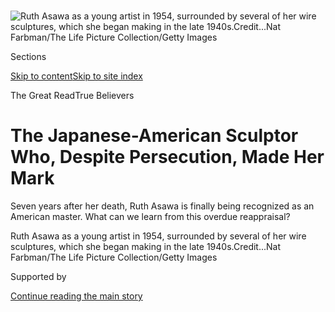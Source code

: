 <div id="app">

<div>

<div>

<div>

</div>

<div data-aria-hidden="false">

<div id="site-content" data-role="main">

<div>

<div class="css-1aor85t" style="opacity:0.000000001;z-index:-1;visibility:hidden">

<div class="css-1hqnpie">

<div class="css-epjblv">

<span class="css-100wwgy">The Japanese-American Sculptor Who, Despite
Persecution, Made Her
Mark</span>

</div>

<div class="css-k008qs">

<div class="css-o5pzib">

<span class="css-18z7m18"></span>

<div>

</div>

</div>

<span class="css-1n6z4y">https://nyti.ms/2E4N9dP</span>

<div class="css-1705lsu">

<div class="css-4xjgmj">

<div class="css-4skfbu" data-role="toolbar" data-aria-label="Social Media Share buttons, Save button, and Comments Panel with current comment count" data-testid="share-tools">

  - 
  - 
  - 
  - 
    
    <div class="css-6n7j50">
    
    </div>

  - 
  - 

</div>

</div>

</div>

</div>

</div>

</div>

<div id="NYT_TOP_BANNER_REGION" class="css-11qgg8s">

</div>

<div id="fullBleedHeaderContent">

<div class="css-n4ws9g">

![<span class="css-1l9o2ey e13ogyst0" data-aria-hidden="true">Ruth Asawa
as a young artist in 1954, surrounded by several of her wire sculptures,
which she began making in the late
1940s.</span><span class="css-1nlbvxy e1z0qqy90" itemprop="copyrightHolder"><span class="css-1ly73wi e1tej78p0">Credit...</span><span><span>Nat
Farbman/The Life Picture Collection/Getty
Images</span></span></span>](https://static01.nyt.com/images/2020/07/10/t-magazine/art/asawa-slide-M1IM/asawa-slide-M1IM-articleLarge.jpg?quality=75&auto=webp&disable=upscale)

</div>

<div class="css-3z92zw">

<div class="css-6cn7ki">

<div class="NYTAppHideMasthead css-1bcu9v6 e1suatyy0">

<div class="section css-1o1qe8k e1suatyy2">

<div class="css-cu5p7t er09x8g0">

<div class="css-6n7j50">

</div>

<span class="css-1dv1kvn">Sections</span>

[Skip to content](#site-content)[Skip to site index](#site-index)

</div>

<div class="css-10698na e1huz5gh0">

</div>

</div>

</div>

<span class="css-10ej3is ezdmqqa0">The Great Read</span>True Believers

<div class="css-1sojcmr ehdk2mb0">

# The Japanese-American Sculptor Who, Despite Persecution, Made Her Mark

</div>

Seven years after her death, Ruth Asawa is finally being recognized as
an American master. What can we learn from this overdue reappraisal?

</div>

</div>

<div class="css-nwzfg5 e1gnum310">

<span class="css-1f9pvn2 t-magazine">Ruth Asawa as a young artist in
1954, surrounded by several of her wire sculptures, which she began
making in the late
1940s.</span><span class="css-1nlbvxy e1z0qqy90" itemprop="copyrightHolder"><span class="css-1ly73wi e1tej78p0">Credit...</span><span><span>Nat
Farbman/The Life Picture Collection/Getty Images</span></span></span>

</div>

<div id="sponsor-wrapper" class="css-1hyfx7x">

<div id="sponsor-slug" class="css-19vbshk">

Supported by

</div>

[Continue reading the main
story](#after-sponsor)

<div id="sponsor" class="ad sponsor-wrapper" style="text-align:center;height:100%;display:block">

</div>

<div id="after-sponsor">

</div>

</div>

<div class="css-1wx1auc e1gnum311">

<div class="css-18e8msd">

<div class="css-vp77d3 epjyd6m0">

<div class="css-1baulvz">

By [<span class="css-1baulvz last-byline" itemprop="name">Thessaly La
Force</span>](https://www.nytimes.com/by/thessaly-la-force)

</div>

</div>

  - 
    
    <div class="css-nv7ky2 e16638kd2">
    
    July 20,
    2020
    
    </div>

  - 
    
    <div class="css-4xjgmj">
    
    <div class="css-d8bdto" data-role="toolbar" data-aria-label="Social Media Share buttons, Save button, and Comments Panel with current comment count" data-testid="share-tools">
    
      - 
      - 
      - 
      - 
        
        <div class="css-6n7j50">
        
        </div>
    
      - 
      - 
    
    </div>
    
    </div>

</div>

</div>

</div>

<div class="section meteredContent css-1r7ky0e" name="articleBody" itemprop="articleBody">

<div class="css-1fanzo5 StoryBodyCompanionColumn">

<div class="css-53u6y8">

IN 2009, THE New York City auction house Christie’s received an
unsolicited query: A woman named Addie Lanier had a painting by [Josef
Albers](https://www.nytimes.com/1976/03/26/archives/josef-albers-artist-and-teacher-dies.html),
the midcentury abstract artist who pioneered modern arts education.
Could Christie’s help her sell it? It wasn’t uncommon for a major
auction house like Christie’s to get cold calls. News generated by large
sales can create curiosity and spark interest; people often approach
auction houses in the hope of confirming that they have been sitting on
priceless works of art. Jonathan Laib — then a senior vice president and
senior specialist of postwar and contemporary art at Christie’s — was
excited to hear of an Albers.

The details surrounding the painting, from Albers’s “Homage to the
Square” series, intrigued Laib. Like many artists, Albers was fond of
trades and frequently gave artworks away. Rarely, though, did he gift a
painting as substantial as this one. In some respects, the series was
his masterpiece; for 26 years, Albers repeatedly nested three to four
superimposed squares of varying hues, a cumulative expression of his
life’s work in revealing how perception could be manipulated by the
arrangement of form and color. Lanier also possessed a signed note from
Albers, verifying the painting’s authenticity. It was surprisingly
affectionate: “Dear Ruthie, This is just for revenge, And it is yours
for the promise not to acknowledge receiving it. Love, A.” Lanier
attested that her mother, a woman named [Ruth
Asawa](https://www.nytimes.com/news/the-lives-they-lived/2013/12/21/ruth-asawa/),
and Albers had been
friends.

</div>

</div>

<div id="t-true-believers-art-promo" class="section interactive-content interactive-size-scoop css-bvtwvj" data-id="100000007224768">

<div class="css-17ih8de interactive-body" data-sourceid="100000007224768">

[![](https://static01.nyt.com/newsgraphics/2020/06/29/tmag-art-embeds-new/assets/images/art_issue_gif_special_editon.gif)](https://www.nytimes.com/issue/t-magazine/2020/07/02/true-believers-art-issue)

</div>

</div>

<div>

</div>

<div class="css-79elbk" data-testid="photoviewer-wrapper">

<div class="css-z3e15g" data-testid="photoviewer-wrapper-hidden">

</div>

<div class="css-1a48zt4 ehw59r15" data-testid="photoviewer-children">

![<span class="css-1l9o2ey e13ogyst0" data-aria-hidden="true">Asawa in
1951, reclining and holding one of her sculptures. Photograph by Imogen
Cunningham.</span><span class="css-1nlbvxy e1z0qqy90" itemprop="copyrightHolder"><span class="css-1ly73wi e1tej78p0">Credit...</span><span>Imogen
Cunningham; © The Imogen Cunningham Trust. From “Everything She Touched:
The Life of Ruth Asawa,” by Marilyn Chase, published by Chronicle Books,
2020</span></span>](https://static01.nyt.com/images/2020/07/10/t-magazine/art/asawa-slide-CLQU/asawa-slide-CLQU-articleLarge.jpg?quality=75&auto=webp&disable=upscale)

</div>

</div>

<div class="css-1fanzo5 StoryBodyCompanionColumn">

<div class="css-53u6y8">

Laib began a correspondence with Lanier, learning more about her mother,
a San Francisco-based artist, who was then 83 years old and bedridden
with lupus, a chronic autoimmune disease. The family was in need of
money to provide the round-the-clock care that Asawa required. The
eventual sale of the Albers brought in over $100,000, but it left Laib
wondering if there was more to Asawa’s story. She had been a student of
Albers **** at [Black Mountain
College](https://www.nytimes.com/2015/03/19/arts/artsspecial/in-the-spirit-of-black-mountain-college-an-avant-garde-incubator.html)
in the 1940s. Her own art incorporated many of the principles Albers
espoused: the use of negative space, beauty in repetition and a deep
awareness of the material at hand. Asawa often worked with coiled lines
of metal wire that she wove into undulating, biomorphic shapes that hung
from the wood rafters of her house in Noe Valley. She had shown these
pieces in a New York City gallery, Peridot, where she was represented
for six years beginning in 1954, placing works with top collectors
including the [Museum of Modern
Art](https://www.nytimes.com/topic/organization/museum-of-modern-art),
the architect [Philip
Johnson](https://www.nytimes.com/2017/03/23/t-magazine/philip-johnson-rockefeller-guest-house-manhattan.html)
and Mary Rockefeller, the first wife of New York Governor [Nelson
Rockefeller](https://www.nytimes.com/1964/02/16/archives/political-evolution-of-nelson-rockefeller-in-less-than-six-years-he.html).
It was surprising to Laib that Asawa’s name was not as well known as
those of her contemporaries, such as [Eva
Hesse](https://tmagazine.blogs.nytimes.com/2010/03/25/just-looking-eva-hesse/),
[Louise
Bourgeois](https://www.nytimes.com/2016/10/03/t-magazine/art/louise-bourgeois-turning-inwards.html)
and [Yayoi
Kusama](https://www.nytimes.com/2016/09/01/t-magazine/art/yayoi-kusama-glass-house.html).
Asawa’s last show with Peridot was in 1958. Less than a decade later,
she had all but disappeared from the New York art world.

Today, Asawa has returned as a subject of rediscovery — someone who has
finally been given the kind of international recognition that was owed
during her lifetime, and whose legacy reflects both her own
contributions as an artist as well as the singular path she forged for
herself as the child of immigrants, a woman and an Asian-American. This
past April, the United States Postal Service
[announced](https://ruthasawa.com/usps-announces-2020-ruth-asawa-stamp/)
that 10 different works of Asawa’s would be featured on a series of
postage stamps, out next month. Also in April, the first comprehensive
biography of Asawa, “[Everything She
Touched](https://www.chroniclebooks.com/products/everything-she-touched)”
by [Marilyn Chase](https://www.marilynchase.com/), was published by
Chronicle Books. She is now routinely included in comprehensive group
shows alongside artists such as [Anni
Albers](https://www.nytimes.com/1994/05/10/obituaries/anni-albers-94-textile-artist-and-the-widow-of-josef-albers.html),
[Sheila
Hicks](https://www.nytimes.com/2017/05/03/arts/design/sheila-hicks-work-on-the-high-line.html)
and Bourgeois. Laib, who took the original call from Asawa’s daughter,
eventually moved from Christie’s to the David Zwirner gallery and is
responsible for several lauded solo shows of her work, resulting in
sales of her sculptures for well over a million
dollars.

</div>

</div>

<div>

</div>

<div class="css-79elbk" data-testid="photoviewer-wrapper">

<div class="css-z3e15g" data-testid="photoviewer-wrapper-hidden">

</div>

<div class="css-1a48zt4 ehw59r15" data-testid="photoviewer-children">

<div class="css-1xdhyk6 erfvjey0">

<span class="css-1ly73wi e1tej78p0">Image</span>

<div class="css-zjzyr8">

<div data-testid="lazyimage-container" style="height:491.0666666666666px">

</div>

</div>

</div>

<span class="css-1l9o2ey e13ogyst0" data-aria-hidden="true">The artist
with one of her hanging looped-wire sculptures in 1957. Photograph by
Imogen
Cunningham.</span><span class="css-1nlbvxy e1z0qqy90" itemprop="copyrightHolder"><span class="css-1ly73wi e1tej78p0">Credit...</span><span>Imogen
Cunningham. © The Imogen Cunningham Trust</span></span>

</div>

</div>

<div class="css-1fanzo5 StoryBodyCompanionColumn">

<div class="css-53u6y8">

In a culture of acknowledging those who were previously overlooked, when
artists and their earliest champions are finally getting their dues,
there is a satisfaction in witnessing the record be corrected. Yet a
purely revisionist approach **** ignores the ways in which Asawa’s art
is still remarkably contemporary, how it is a clear articulation of
midcentury art’s engagement with spatial abstraction. I have stood in a
gallery hung with Asawa’s wire sculptures, where the movement of my own
body has caused them to sway, the shadows of the woven wire dancing
against the floor. For a moment, I was quietly transported elsewhere —
to the deep sea, to a forest or maybe to someplace altogether unearthly.

</div>

</div>

<div class="css-1fanzo5 StoryBodyCompanionColumn">

<div class="css-53u6y8">

In interviews, Asawa chose her words carefully. I suspect she would have
resisted ever being portrayed as a victim. But there are the plain facts
of her existence — that she was incarcerated as a teenager in a
Japanese-American concentration camp; that she overcame incredible
prejudice and racism to be an artist. How much is different from today,
as people of Asian descent **** encounter [new levels of
racism](https://www.nytimes.com/2020/06/24/us/asian-american-racism-coronavirus-kelly-yang.html),
as the federal government continues to unjustly [detain
immigrants](https://www.nytimes.com/topic/subject/immigration-detention)
based on where they are from? Asawa’s biography is, ultimately, one with
a happy ending. But it is also a painful reminder that the struggles she
faced are not novel, and that history repeats itself. What, exactly, can
we learn from her life?

ASAWA WAS BORN in 1926 in Norwalk, Calif. Her father, Umakichi, had
worked as a tofu vendor, leaving Japan in 1902 to avoid conscription in
the Russo-Japanese War. Her mother, Haru, was a Japanese picture bride —
one of the thousands of Japanese women who, at the beginning of the last
century, agreed, through the exchange of black-and-white portraits, to
marry a Japanese man living in the United States in the hopes of a
better life. By the time Ruth was born, the family was leasing an
80-acre farm in what would later become greater Los Angeles, unable to
own property as immigrants because of the California Alien Land Law of
1913. Eventually, the Asawa family would grow to include seven children.
Ruth was the fourth
oldest.

</div>

</div>

<div class="css-1h0maa8 e73j0it0">

<div class="css-1xdhyk6 erfvjey0">

<span class="css-1ly73wi e1tej78p0">Image</span>

<div class="css-zjzyr8">

<div data-testid="lazyimage-container" style="height:623.8222222222222px">

</div>

</div>

</div>

<span class="css-1l9o2ey e13ogyst0" data-aria-hidden="true">Asawa's
mother, Haru (center), with her sister Ura (left) and their mother in
Japan.</span><span class="css-1nlbvxy e1z0qqy90" itemprop="copyrightHolder"><span class="css-1ly73wi e1tej78p0">Credit...</span><span>Courtesy
of the Estate of Ruth Asawa. From “Everything She Touched: The Life of
Ruth Asawa,” by Marilyn Chase, published by Chronicle Books,
2020</span></span>

<div class="css-1xdhyk6 erfvjey0">

<span class="css-1ly73wi e1tej78p0">Image</span>

<div class="css-zjzyr8">

<div data-testid="lazyimage-container" style="height:623.8222222222222px">

</div>

</div>

</div>

<span class="css-1l9o2ey e13ogyst0" data-aria-hidden="true">Asawa at age
13.</span><span class="css-1nlbvxy e1z0qqy90" itemprop="copyrightHolder"><span class="css-1ly73wi e1tej78p0">Credit...</span><span>Courtesy
of the Estate of Ruth Asawa and David Zwirner</span></span>

</div>

<div class="css-1fanzo5 StoryBodyCompanionColumn">

<div class="css-53u6y8">

Life on the farm was tough and unsparing, with long days and little time
for idleness. The family lived in a board-and-batten house, covered by a
paper ceiling and a tin roof, that Umakichi built himself. Asawa’s
mother, as Chase describes in “Everything She Touched,” woke at around 3
a.m. each day to begin cooking the family’s rice; her father rose an
hour later to check the gopher traps. Onions, broccoli and cauliflower
were harvested every winter, strawberries every spring, and tomatoes and
melons in the summer. They recycled the wooden crates down to the nails,
which Umakichi would re-flatten with a hammer. “In my home we had
virtually no materials,” Asawa said in a 1981 interview, “just a set of
encyclopedia and a player piano. All the children wanted to play music
but we didn’t have any money for lessons.” Umakichi was a truck farmer,
and after the farm’s produce had been packed, he would drive to the Los
Angeles farmer’s market to sell it. In the economy of the 1930s, a box
of tomatoes cost a nickel, two dozen melons cost 10 cents and a crate of
cabbages cost 35. Umakichi was often ripped off by buyers, which Asawa
credited to the family’s own naïveté. As a result, school was a welcome
haven for Asawa — even then, she loved to draw — but the children were
still expected to finish their chores.

In December 1941, when Asawa was 15 years old, the Japanese bombed Pearl
Harbor, prompting the United States to declare war on Japan. Afraid of
what could be construed as evidence against them, Ruth’s father burned
the ikebana books one of her older siblings had brought back from a trip
to Japan. In February, President Franklin D. Roosevelt signed Executive
Order 9066, which would result in 120,000 men, women and children of
Japanese ancestry being evicted from across the West Coast and held in
American concentration camps scattered throughout the country. Umakichi
was arrested that same month: “It was a Sunday, I guess, in February,”
Asawa recalled in an interview with the University of California,
Berkeley, in the mid-1970s, “that we were working in the field and two
FBI men came. They went and found my father in the field and marched him
back into the house. He had lunch and then they took him
away.”

</div>

</div>

<div class="css-79elbk" data-testid="photoviewer-wrapper">

<div class="css-z3e15g" data-testid="photoviewer-wrapper-hidden">

</div>

<div class="css-1a48zt4 ehw59r15" data-testid="photoviewer-children">

<div class="css-1xdhyk6 erfvjey0">

<span class="css-1ly73wi e1tej78p0">Image</span>

<div class="css-zjzyr8">

<div data-testid="lazyimage-container" style="height:257.77777777777777px">

</div>

</div>

</div>

<span class="css-1l9o2ey e13ogyst0" data-aria-hidden="true">The
identification card issued to Asawa by the War Relocation Authority, the
main government agency created to oversee the incarceration of
Japanese-Americans during World War
II.</span><span class="css-1nlbvxy e1z0qqy90" itemprop="copyrightHolder"><span class="css-1ly73wi e1tej78p0">Credit...</span><span>National
Portrait Gallery, Smithsonian Institution. Gift of the children of Ruth
Asawa. Courtesy of the Estate of Ruth Asawa and David
Zwirner</span></span>

</div>

</div>

<div class="css-1fanzo5 StoryBodyCompanionColumn">

<div class="css-53u6y8">

By April of that year, with Umakichi already imprisoned in New Mexico,
Asawa, her mother and her siblings — with the exception of a younger
sister who had been living in Japan on an extended visit, where she
would remain throughout the war — had been told to pack up their lives
and join the thousands of other Japanese-Americans at Santa Anita, one
of two local detention centers, where they were assigned to wait until
they received a permanent camp location further inland. There, they
lived in the stables of the converted racetrack. “Hair from the
horse\[’s\] mane & tail were stuck between cracks of the walls. The
heat of the summer accentuated the odor of recent tenants,” remembered
Asawa. Family units were broken up. Privacy was limited. While
incarceration was an undignified experience, it also, paradoxically, set
in motion Asawa’s career. She had more free time in Santa Anita than on
the family farm and was introduced to three Walt Disney artists — Tom
Okamoto, Chris Ishii and James Tanaka — who had begun teaching art. With
the paper, charcoal and ink donated by the same men who had worked on
“Snow White” and “Pinocchio,” Asawa began to take her own talent more
seriously.

<div class="css-79elbk" data-testid="photoviewer-wrapper">

<div class="css-z3e15g" data-testid="photoviewer-wrapper-hidden">

</div>

<div class="css-1a48zt4 ehw59r15" data-testid="photoviewer-children">

<div class="css-zgakxe erfvjey0">

<span class="css-1ly73wi e1tej78p0">Image</span>

<div class="css-zjzyr8">

<div data-testid="lazyimage-container" style="height:697.2888888888888px">

</div>

</div>

</div>

<span class="css-1l9o2ey e13ogyst0" data-aria-hidden="true">Asawa
standing before trellised beans at the Rohwer War Relocation Center in
Arkansas in
1943.</span><span class="css-1nlbvxy e1z0qqy90" itemprop="copyrightHolder"><span class="css-1ly73wi e1tej78p0">Credit...</span><span>Courtesy
of the Estate of Ruth Asawa and David Zwirner</span></span>

</div>

</div>

After five months, the Asawa family was ordered to pack up again,
heading now to the bayous of Arkansas and the Rohwer War Relocation
Center, where Asawa would live for the next year. She recalled of the
journey there: “The Louisiana swamps were just as I imagined them to be
… enchanting, beautiful, and weird.” Cypress trees grew in the bayous
and creeks snaked through large swaths of farmland, which were worked by
sharecroppers, whose own poverty was often bleaker than that of those in
the camps. In freshly erected barracks where the soil turned to black
muck when it rained, Asawa and her family were imprisoned with over
8,000 other Japanese-Americans. (I visited Rohwer earlier this year and
I was shocked by its flatness and disappointed that almost nothing
remained of the camps except a smokestack, a gymnasium that now sat on
private property and the beautiful cement tombstones that
Japanese-American prisoners made for themselves.)

Like nearly everyone around them, the Asawas had lost their way of life
and their security for the future. Still, there were small moments of
relief: The gardens the families planted thrived in the Arkansas soil.
They flew paper kites against the open blue sky. Asawa’s mother got her
hair permed for the first time and socialized with the other women at
the camp, activities her hardscrabble farm life never allowed.

In the spring of 1943, Asawa became eligible for early release as a
high-school graduate (on the condition that she attend a college in the
country’s interior, which was considered less of a national security
threat, and that she find a financial sponsor). One of her teachers
handed her a catalog for the Art Institute of Chicago. She couldn’t
afford it and instead chose the Milwaukee State Teachers College, where
a semester only cost $25 (roughly $360 today). Leaving behind her mother
and her younger siblings, Asawa said goodbye to Rohwer and took a train
north.

FREE FROM THE prison of Rohwer, Asawa found Milwaukee was still a
disappointment in many respects. Her tuition was paid for by a Quaker
scholarship, but she earned her living expenses working as a live-in
maid for a local family. During her third year of study, with the modest
aim of becoming an art teacher, Asawa was told her race was a liability
— as a Japanese-American, she would not be able to graduate with a
teaching certificate, and without that, she would be unable to be hired
as a teacher. Two of her friends from Milwaukee, both artists, [Ray
Johnson](https://www.nytimes.com/2015/01/11/arts/design/ray-johnson-defies-categories-20-years-after-his-death.html)
and [Elaine
Schmitt](http://www.blackmountaincollege.org/elaine-schmitt-urbain/),
were planning to attend a summer course at a school called Black
Mountain College and urged Asawa to join them. After first arriving for
a summer session, Asawa finally enrolled as a full-time student in the
fall of 1946.

<div class="css-79elbk" data-testid="photoviewer-wrapper">

<div class="css-z3e15g" data-testid="photoviewer-wrapper-hidden">

</div>

<div class="css-1a48zt4 ehw59r15" data-testid="photoviewer-children">

<div class="css-zgakxe erfvjey0">

<span class="css-1ly73wi e1tej78p0">Image</span>

<div class="css-zjzyr8">

<div data-testid="lazyimage-container" style="height:580px">

</div>

</div>

</div>

<span class="css-1l9o2ey e13ogyst0" data-aria-hidden="true">Asawa at
Black Mountain College in North Carolina, where she first enrolled as a
student in 1946, staying for three
years.</span><span class="css-1nlbvxy e1z0qqy90" itemprop="copyrightHolder"><span class="css-1ly73wi e1tej78p0">Credit...</span><span>Hazel
Larsen Archer. © Estate of Hazel Larsen Archer, by permission of Erika
Archer-Zarow. From “Everything She Touched: The Life of Ruth Asawa,” by
Marilyn Chase, published by Chronicle Books, 2020</span></span>

</div>

</div>

</div>

</div>

<div class="css-1fanzo5 StoryBodyCompanionColumn">

<div class="css-53u6y8">

Situated along rolling meadowlands of the Great Craggy Mountains of
North Carolina, Black Mountain College was a creative paradise whose
pedagogical practices would go on to influence America’s liberal arts
education in every way imaginable — even if it was a relatively
short-lived experiment, dissolving in 1957. It was radically
open-minded, a place for personal and creative discovery that couldn’t
have been any more different from the Teachers College in Milwaukee.
Founded in 1933 by a pedagogue named John A. Rice, the school embraced a
holistic, interdisciplinary curriculum. Students weren’t given grades
and could choose when to graduate. The art program was run by Josef
Albers, who had fled Hitler’s Germany that same year with his wife and
fellow artist, Anni Albers. The couple had fallen in love at the Bauhaus
school, where Anni had been a precocious weaving student and Josef a
teacher. The
[Bauhaus](https://www.nytimes.com/2019/02/04/t-magazine/bauhaus-school-architecture-history.html)
itself was a radical moment in German design, combining fine arts with
crafts and emphasizing a more democratic relationship between
practicality and aesthetics. Black Mountain, as a result, was a rare
amalgamation of European modernism, American individualism and of
Albers’s old-world rigor. It also possessed an undeniably romantic
atmosphere, in which students and teachers were equals, eating, living
and socializing together. In a letter to [Wassily
Kandinsky](https://www.nytimes.com/2011/10/23/arts/artsspecial/kandinsky-painting-reveals-a-mystery-beneath.html)
upon their arrival, the Albers wrote: “Black Mountain is wonderful, deep
in the mountains, the same height as the Harz \[a mountain range in
northern Germany\] I think, but everything lush. The woods are full of
wild rhododendrons, as big as trees, we go out without coats and sat
**** in spring sunshine this
morning.”

</div>

</div>

<div class="css-79elbk" data-testid="photoviewer-wrapper">

<div class="css-z3e15g" data-testid="photoviewer-wrapper-hidden">

</div>

<div class="css-1a48zt4 ehw59r15" data-testid="photoviewer-children">

<div class="css-1xdhyk6 erfvjey0">

<span class="css-1ly73wi e1tej78p0">Image</span>

<div class="css-zjzyr8">

<div data-testid="lazyimage-container" style="height:261.64444444444445px">

</div>

</div>

</div>

<span class="css-1l9o2ey e13ogyst0" data-aria-hidden="true">Josef Albers
teaching at Black Mountain
College.</span><span class="css-1nlbvxy e1z0qqy90" itemprop="copyrightHolder"><span class="css-1ly73wi e1tej78p0">Credit...</span><span>Courtesy
of the Estate of Hazel Larsen Archer and the Black Mountain College
Museum + Arts Center. From “Everything She Touched: The Life of Ruth
Asawa,” by Marilyn Chase, published by Chronicle Books,
2020</span></span>

</div>

</div>

<div class="css-79elbk" data-testid="photoviewer-wrapper">

<div class="css-z3e15g" data-testid="photoviewer-wrapper-hidden">

</div>

<div class="css-1a48zt4 ehw59r15" data-testid="photoviewer-children">

<div class="css-1xdhyk6 erfvjey0">

<span class="css-1ly73wi e1tej78p0">Image</span>

<div class="css-zjzyr8">

<div data-testid="lazyimage-container" style="height:212.02222222222224px">

</div>

</div>

</div>

<span class="css-1l9o2ey e13ogyst0" data-aria-hidden="true">Asawa and a
fellow student, Ora Williams, at Black Mountain College in the summer of
1946.</span><span class="css-1nlbvxy e1z0qqy90" itemprop="copyrightHolder"><span class="css-1ly73wi e1tej78p0">Credit...</span><span>Mary
Parks Washington, courtesy of the Estate of Ruth Asawa. From “Everything
She Touched: The Life of Ruth Asawa,” by Marilyn Chase, published by
Chronicle Books, 2020</span></span>

</div>

</div>

<div class="css-1fanzo5 StoryBodyCompanionColumn">

<div class="css-53u6y8">

It is a common assumption, given the tactile **** nature of Asawa’s wire
sculptures, that she studied weaving with Anni Albers. Anni, in fact,
initially rejected Asawa, telling her it was impossible to teach a
summer student weaving in just six weeks. Instead, it was Josef Albers
who had an outsize influence on Asawa — his economical drawing classes
**** helped discipline her mind and her hands. And the couple’s courage
and tolerance — Josef, wary of elitism, came from a working-class family
in a coal-mining town in West Germany; Anni was of Jewish descent (a
good friend and colleague of the couple’s from the Bauhaus, Otti Berger,
was killed at Auschwitz) — was a ballast for someone whose life was so
marked by prejudice. (After Black Mountain admitted its first Black
students in 1944, Albers suggested the school should admit more Asian
students as well.) In many respects, Black Mountain was a place where
sexuality, race and gender were treated with a startling impartiality
for the times. Asawa blossomed under Albers’s tutelage. He showed people
how to see, she later explained. To think critically and creatively. To
use humble materials. For the first time in her life, Asawa finally saw
herself as an
*artist*.

</div>

</div>

<div class="css-79elbk" data-testid="photoviewer-wrapper">

<div class="css-z3e15g" data-testid="photoviewer-wrapper-hidden">

</div>

<div class="css-1a48zt4 ehw59r15" data-testid="photoviewer-children">

<div class="css-1xdhyk6 erfvjey0">

<span class="css-1ly73wi e1tej78p0">Image</span>

<div class="css-zjzyr8">

<div data-testid="lazyimage-container" style="height:289.35555555555555px">

</div>

</div>

</div>

<span class="css-1l9o2ey e13ogyst0" data-aria-hidden="true">The artist
forming a looped-wire sculpture in 1957. Photograph by Imogen
Cunningham.</span><span class="css-1nlbvxy e1z0qqy90" itemprop="copyrightHolder"><span class="css-1ly73wi e1tej78p0">Credit...</span><span>Imogen
Cunningham; © The Imogen Cunningham Trust. From “Everything She Touched:
The Life of Ruth Asawa,” by Marilyn Chase, published by Chronicle Books,
2020</span></span>

</div>

</div>

<div class="css-1fanzo5 StoryBodyCompanionColumn">

<div class="css-53u6y8">

THE SUCCESS ASAWA achieved in her lifetime was not unremarkable. Had she
remained with Peridot or some other New York City gallery, there is
reason to believe that she would have risen alongside her
contemporaries. Peridot, which opened in 1948, was a small, successful
Upper East Side gallery run by Lou Pollack, who, as Hilton Kramer
[wrote](https://www.nytimes.com/1970/12/06/archives/an-ambience-all-too-rare.html)
in his obituary in 1970, was a “sweet, soft‐spoken, courageous man”
(Pollack died suddenly while vacationing in Corsica, after which the
gallery changed name and ownership). Kramer described Pollack as having
“a firm sense of that other art world, light-years removed from the
hucksterism and fashion-mongering that make the headlines and collect
the (blue) chips, where the aesthetic transaction exists primarily as a
private pleasure and a spiritual need.” Other artists on Peridot’s
roster included [Philip
Guston](https://www.nytimes.com/2017/05/16/t-magazine/art/philip-guston-venice.html),
Bourgeois, [James
Rosati](https://www.nytimes.com/1988/02/27/obituaries/james-rosati-76-sculptor-noted-for-monumental-works-is-dead.html)
and [Costantino
Nivola](https://www.nytimes.com/1988/05/07/obituaries/costantino-nivola-76-a-sculptor-of-public-and-small-scale-works.html).
The partnership between Asawa and Pollack eventually ended, in part
because Asawa found it too costly to ship her wire sculptures across the
country, especially as she had to assume the financial burden for any
damages. Peridot’s ceilings were also only eight feet high — too short
for her more ambitious and larger works.

But with hindsight, it is easy to see how Asawa was dismissed. Vogue
magazine featured her artwork in 1952 alongside fashion models, who
posed in front of the sculptures as if they were accessories. A positive
1955 review of two separate exhibitions by Asawa and [Isamu
Noguchi](https://www.nytimes.com/2020/02/25/arts/design/isamu-noguchi-midtown-installation.html)
in Time magazine referred to Noguchi as a “leading U.S. sculptor” and
Asawa as “a housewife.” Orientalism, too, infused the language around
Asawa’s work — it wasn’t uncommon for an article about her to make
reference to “ancient” traditions or her “far Eastern patience,”
ignoring the distinctly European influence of Albers as well as Asawa’s
own American origins. Her sculptures, made of wire and by hand, were
also often labeled “craft,” a term that today may carry more positive
associations but was still limiting for a woman moving in the same
circles as Abstract Expressionists, postmodernists and
conceptualists.

</div>

</div>

<div class="css-79elbk" data-testid="photoviewer-wrapper">

<div class="css-z3e15g" data-testid="photoviewer-wrapper-hidden">

</div>

<div class="css-1a48zt4 ehw59r15" data-testid="photoviewer-children">

<div class="css-1xdhyk6 erfvjey0">

<span class="css-1ly73wi e1tej78p0">Image</span>

<div class="css-zjzyr8">

<div data-testid="lazyimage-container" style="height:392.4666666666667px">

</div>

</div>

</div>

<span class="css-1l9o2ey e13ogyst0" data-aria-hidden="true">Asawa at
work in her home studio, surrounded by her children, in 1957. Photograph
by Imogen
Cunningham.</span><span class="css-1nlbvxy e1z0qqy90" itemprop="copyrightHolder"><span class="css-1ly73wi e1tej78p0">Credit...</span><span>Imogen
Cunningham; © The Imogen Cunningham Trust. From “Everything She Touched:
The Life of Ruth Asawa,” by Marilyn Chase, published by Chronicle Books,
2020</span></span>

</div>

</div>

<div class="css-1fanzo5 StoryBodyCompanionColumn">

<div class="css-53u6y8">

Asawa, who eventually became a mother of six, didn’t neatly fit into the
categories that then defined the politics of feminism. An Asian-American
woman, married with children, **** was never going to be seen as defying
the patriarchy — even if her own interracial marriage was illegal in
many states when she wed in 1949. As the artist [Suzanne
Jackson](https://www.nytimes.com/2019/11/19/t-magazine/suzanne-jackson-artist.html),
who became a friend of Asawa’s while serving on the California Arts
Council in the 1970s, explained: “For some of us, there was a kind of
cultural attitude expressing — there were no bras to take off. No
pedestals to fall from. No privilege to abandon.” Nevertheless, after
Asawa’s children entered the California school system, beginning in
1968, she turned to activism and teaching. She garnered a prestigious
profile as an educator and advocate for San Francisco’s public schools,
bringing her other Black Mountain mentor, Buckminster Fuller, and his
environmental thinking to classrooms. All of this meant time outside of
the studio.

Most crucially though, there was no lexicon to explain or understand
Asawa’s own trajectory from a dusty farm of Norwalk to being
incarcerated during World War II to being in the same room as near
mythological figures such as [Robert
Rauschenberg](https://www.nytimes.com/2015/06/03/t-magazine/robert-rauschenberg-endless-combinations.html),
[Merce
Cunningham](https://www.nytimes.com/2017/02/07/t-magazine/art/merce-cunningham-exhibit-walker-art-center.html)
and [Willem de
Kooning](https://www.nytimes.com/2016/11/15/t-magazine/art/willem-de-kooning-zao-wou-ki-two-men-show.html).
For six weeks in 1948, while still a scholarship student at Black
Mountain, Asawa rejoined her parents near Los Angeles to help them
rebuild their lives as farmers after the war. Her own sense of
responsibility to her family contradicted the notion of the selfish
artist so espoused by her peers. And Asawa was not one to highlight her
own experience with injustice to score points. In what remains of her
several applications for a Guggenheim fellowship throughout the 1950s,
for which she was repeatedly rejected (she continued to apply through
the 1990s), Asawa never once mentions her own
incarceration.

</div>

</div>

<div class="css-79elbk" data-testid="photoviewer-wrapper">

<div class="css-z3e15g" data-testid="photoviewer-wrapper-hidden">

</div>

<div class="css-1a48zt4 ehw59r15" data-testid="photoviewer-children">

<div class="css-1xdhyk6 erfvjey0">

<span class="css-1ly73wi e1tej78p0">Image</span>

<div class="css-zjzyr8">

<div data-testid="lazyimage-container" style="height:260.35555555555555px">

</div>

</div>

</div>

<span class="css-1l9o2ey e13ogyst0" data-aria-hidden="true">Asawa with
masks she liked to make of friends and visitors who came to her house
and studio in the Noe Valley neighborhood of San Francisco,
1988.</span><span class="css-1nlbvxy e1z0qqy90" itemprop="copyrightHolder"><span class="css-1ly73wi e1tej78p0">Credit...</span><span>©
Terry Schmitt. From "Everything She Touched: The Life of Ruth Asawa" by
Marilyn Chase, published by Chronicle Books, 2020</span></span>

</div>

</div>

<div class="css-1fanzo5 StoryBodyCompanionColumn">

<div class="css-53u6y8">

GROWING UP IN the Bay Area, I was familiar with Asawa’s work before I
knew her name — my parents liked to take me to the Ghirardelli chocolate
factory in San Francisco, where her second public commission, a bronze
fountain featuring two mermaids, one of whom is breastfeeding (1968),
still stands. Whatever divide I had to mentally cross to understand that
this artist was the same one who deserved to stand alongside others such
as [Frida Kahlo](https://www.nytimes.com/topic/person/frida-kahlo) and
Bourgeois happened much later, when — as art has the capacity to do — I
was struck by the acute simplicity of an Asawa sculpture
(“[S.270](https://whitney.org/collection/works/2260),” 1955) ****
hanging in the window of the [Whitney Museum of American
Art](https://www.nytimes.com/topic/organization/whitney-museum-of-american-art)
in 2015, the West Village cramped and alive behind me, the patina of the
sculpture’s wire evocative of a time now lost. It is unfortunate to me
that women who enter the pantheon of great artists are often close to
dead or, like Bourgeois, old enough that they seem to be eclipsed by
their own careers — so that their story of genius is always one of
overcoming, of wise, womanly perseverance. I am reluctant to see Asawa
as anything more than what she was: a remarkable individual with a story
that is so American in its triumph against adversity that it’s
impossible to imagine it going another direction, as it did with
thousands of Japanese-Americans of her generation who were promised a
better life, as it did with her parents, who were forced to start over,
who never fully regained what they painstakingly built for themselves as
immigrants.

</div>

</div>

<div class="css-79elbk" data-testid="photoviewer-wrapper">

<div class="css-z3e15g" data-testid="photoviewer-wrapper-hidden">

</div>

<div class="css-1a48zt4 ehw59r15" data-testid="photoviewer-children">

<div class="css-1xdhyk6 erfvjey0">

<span class="css-1ly73wi e1tej78p0">Image</span>

<div class="css-zjzyr8">

<div data-testid="lazyimage-container" style="height:256.4888888888889px">

</div>

</div>

</div>

<span class="css-1l9o2ey e13ogyst0" data-aria-hidden="true">A detail
from Asawa’s 1994 Japanese American Internment Memorial, in San Jose,
Calif.</span><span class="css-1nlbvxy e1z0qqy90" itemprop="copyrightHolder"><span class="css-1ly73wi e1tej78p0">Credit...</span><span>©
Terry Schmitt. From “Everything She Touched: The Life of Ruth Asawa,” by
Marilyn Chase, published by Chronicle Books, 2020</span></span>

</div>

</div>

<div class="css-1fanzo5 StoryBodyCompanionColumn">

<div class="css-53u6y8">

Only much later in Asawa’s life, when she was in her 60s, did she
confront her experience in the camps with a 1994 commissioned bronze
bas-relief memorial for the city of San Jose. In it, she fastidiously
depicts scenes of Santa Anita and Rohwer — as well as those of the
imprisonment of the larger Japanese-American community and of their
struggle for justice afterward. Its literalness is uncharacteristic of
her more abstract work. But the piece was also a reflection **** of the
larger gestures she had begun to make as an educator and an activist,
actions that finally addressed, as directly as possible, not just her
own experience as a teenager but what happened, on a whole, to three
generations of Japanese-Americans. In a letter to a friend written not
long after the memorial’s unveiling, she explained: “I had to dig deep
into my past to find the common threads with other Japanese immigrants
who endured the struggle and am glad I was part of it.” The exhumation
of her own experience was necessary. Even if Asawa always maintained
that art — and its ability to offer us a way to think critically about
the world — was what actually saved her. In a 1980 interview, she put it
as such:

> Well I don’t think that art by itself is important. I think that the
> reason the arts are important is because it is the only thing that an
> individual can do and maintain his individuality. I think that is very
> important — making your own decisions. If you count everything that we
> fight for — better schools, better health care, more social awareness
> — we are letting other people make the decisions for us. We are not
> taking our lives into our own hands and making those decisions for
> ourselves.

</div>

</div>

<div class="css-79elbk" data-testid="photoviewer-wrapper">

<div class="css-z3e15g" data-testid="photoviewer-wrapper-hidden">

</div>

<div class="css-1a48zt4 ehw59r15" data-testid="photoviewer-children">

<div class="css-1xdhyk6 erfvjey0">

<span class="css-1ly73wi e1tej78p0">Image</span>

<div class="css-zjzyr8">

<div data-testid="lazyimage-container" style="height:404.06666666666666px">

</div>

</div>

</div>

<span class="css-1l9o2ey e13ogyst0" data-aria-hidden="true">An undated
photo of Asawa by Imogen
Cunningham.</span><span class="css-1nlbvxy e1z0qqy90" itemprop="copyrightHolder"><span class="css-1ly73wi e1tej78p0">Credit...</span><span>Imogen
Cunningham. © The Imogen Cunningham Trust</span></span>

</div>

</div>

<div class="css-1fanzo5 StoryBodyCompanionColumn">

<div class="css-53u6y8">

This past December, I visited the Noe Valley house where Asawa died in
2013. Perched on a slanted hill, the house could be what Donald Judd’s
former home in SoHo is today, a preservation of the artist’s space that
is so complete that it is nearly a work of art itself. Judd’s home
underwent a costly rehabilitation, and it requires a professional staff
to maintain. For now, Asawa’s youngest son, Paul, and his wife, Sandra,
live there with their children. The front doors, six hulking slabs of
redwood, were hand-carved and burnished by Asawa with the help of her
husband and children. The cobblestones that pave the pathway through the
front garden were carried up by the family from a nearby beach. A ume
plum tree that Asawa planted still stands in a the verdant garden, now
overgrown with oxalis and
nasturtium.

</div>

</div>

<div class="css-79elbk" data-testid="photoviewer-wrapper">

<div class="css-z3e15g" data-testid="photoviewer-wrapper-hidden">

</div>

<div class="css-1a48zt4 ehw59r15" data-testid="photoviewer-children">

<div class="css-1xdhyk6 erfvjey0">

<span class="css-1ly73wi e1tej78p0">Image</span>

<div class="css-zjzyr8">

<div data-testid="lazyimage-container" style="height:299.02222222222224px">

</div>

</div>

</div>

<span class="css-1l9o2ey e13ogyst0" data-aria-hidden="true">Sculptures
by Asawa hanging from the Douglas fir rafters in the living room of her
Noe Valley home in
1995.</span><span class="css-1nlbvxy e1z0qqy90" itemprop="copyrightHolder"><span class="css-1ly73wi e1tej78p0">Credit...</span><span>Laurence
Cuneo, courtesy of the Estate of Ruth Asawa and David Zwirner. Artwork ©
Estate of Ruth Asawa</span></span>

</div>

</div>

<div class="css-1fanzo5 StoryBodyCompanionColumn">

<div class="css-53u6y8">

San Francisco is a city of heights and fog and light — crossing a street
can sometimes feel like stepping from darkness into pure blue sky.
Standing in her living room, flooded by the midday sun, the city
unspooling below, I was able to conjure a black-and-white 1995
photograph that depicted how Asawa’s most important sculptures were hung
in her home (many have since been placed in prominent museums and
collections). Her children told me anecdotes, collected over the years:
Asawa was fond of pointing at her sculptures, constellations in her own
universe, and remarking that “this one is a seminal piece,” “that one
should go to a museum.” “Somehow,” Addie Lanier told me, “She knew that
the works would get there.” The children are now middle-aged and parents
themselves; they **** had devoted years to caring for their parents at
the end of their lives. I sensed how overwhelmed they had been by what
had been left behind — they told stories of uncovering lesser artwork
stuffed into **** basement crawl spaces, of painstakingly cataloging
scores of photographs of their mother by her friend the photographer
[Imogen
Cunningham](https://www.nytimes.com/1973/05/06/archives/imogen-cunningham-at-ninety-a-remarkable-empathy.html)
that had never been published. It made me think of my own parents, of
the duty a child feels to her elders, of the abundance of life and then
the quiet that comes after death. Their mother, they said, used to hang
her feet off the side of her father’s horse-drawn leveler, creating
undulating patterns in the dirt that would eventually be repeated in her
work. They were protective of their mother’s legacy. They understood
what was at stake as custodians. They told me how, after she had taken a
class with Albers, their mother told him she didn’t want to paint what
he wanted her to paint. She wanted to paint flowers instead. “Fine,”
Albers had replied. “But make them Asawa flowers.” The clarity of her
own existence was
obvious.

</div>

</div>

<div id="t-true-believers-art-nav" class="section interactive-content interactive-size-scoop css-m2zfm8" data-id="100000007224767">

<div class="css-17ih8de interactive-body" data-sourceid="100000007224767">

<div id="g-bottomnav" class="g-bottomnav">

### [True Believers Art Issue](https://www.nytimes.com/issue/t-magazine/2020/07/02/true-believers-art-issue)

</div>

</div>

</div>

</div>

<div>

</div>

<div>

</div>

<div>

</div>

<div>

<div id="bottom-wrapper" class="css-1ede5it">

<div id="bottom-slug" class="css-l9onyx">

Advertisement

</div>

[Continue reading the main
story](#after-bottom)

<div id="bottom" class="ad bottom-wrapper" style="text-align:center;height:100%;display:block;min-height:90px">

</div>

<div id="after-bottom">

</div>

</div>

</div>

</div>

</div>

## Site Index

<div>

</div>

## Site Information Navigation

  - [© <span>2020</span> <span>The New York Times
    Company</span>](https://help.nytimes.com/hc/en-us/articles/115014792127-Copyright-notice)

<!-- end list -->

  - [NYTCo](https://www.nytco.com/)
  - [Contact
    Us](https://help.nytimes.com/hc/en-us/articles/115015385887-Contact-Us)
  - [Work with us](https://www.nytco.com/careers/)
  - [Advertise](https://nytmediakit.com/)
  - [T Brand Studio](http://www.tbrandstudio.com/)
  - [Your Ad
    Choices](https://www.nytimes.com/privacy/cookie-policy#how-do-i-manage-trackers)
  - [Privacy](https://www.nytimes.com/privacy)
  - [Terms of
    Service](https://help.nytimes.com/hc/en-us/articles/115014893428-Terms-of-service)
  - [Terms of
    Sale](https://help.nytimes.com/hc/en-us/articles/115014893968-Terms-of-sale)
  - [Site
    Map](https://spiderbites.nytimes.com)
  - [Help](https://help.nytimes.com/hc/en-us)
  - [Subscriptions](https://www.nytimes.com/subscription?campaignId=37WXW)

</div>

</div>

</div>

</div>
